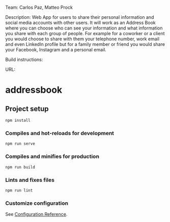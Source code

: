 Team: Carlos Paz, Matteo Prock


Description: 
Web App for users to share their personal information and social media accounts with other users.
It will work as an Address Book where you can choose who can see your information and what information you share with each group of people.
For example for a coworker or a client you would choose to share with them your telephone number, work email and even LinkedIn profile but
for a family member or friend you would share your Facebook, Instagram and a personal email.

Build instructions:

URL:

# addressbook

## Project setup
```
npm install
```

### Compiles and hot-reloads for development
```
npm run serve
```

### Compiles and minifies for production
```
npm run build
```

### Lints and fixes files
```
npm run lint
```

### Customize configuration
See [Configuration Reference](https://cli.vuejs.org/config/).


